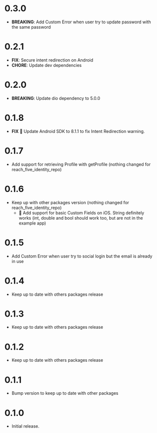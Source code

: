 # 0.3.0

- **BREAKING**: Add Custom Error when user try to update password with the same password

# 0.2.1

- **FIX**: Secure intent redirection on Android
- **CHORE**: Update dev dependencies

# 0.2.0

- **BREAKING**: Update dio dependency to 5.0.0

# 0.1.8

- **FIX** 🤖 Update Android SDK to 8.1.1 to fix Intent Redirection warning.

# 0.1.7

- Add support for retrieving Profile with getProfile (nothing changed for reach_five_identity_repo)

# 0.1.6

- Keep up with other packages version (nothing changed for reach_five_identity_repo)
  - 🍏 Add support for basic Custom Fields on iOS. String definitely works (int, double and bool should work too, but are not in the example app)

# 0.1.5

- Add Custom Error when user try to social login but the email is already in use

# 0.1.4

- Keep up to date with others packages release

# 0.1.3

- Keep up to date with others packages release

# 0.1.2

- Keep up to date with others packages release

# 0.1.1

- Bump version to keep up to date with other packages

# 0.1.0

- Initial release.
